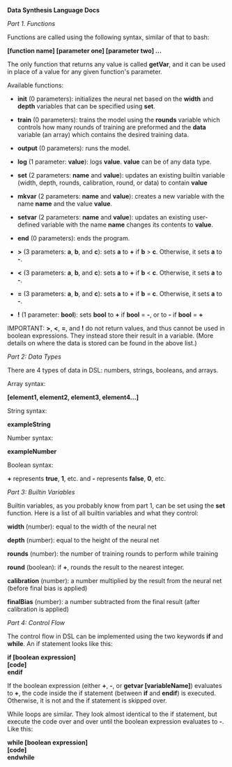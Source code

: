 **Data Synthesis Language Docs**

*Part 1. Functions*

Functions are called using the following syntax, similar of that to bash:

**[function name] [parameter one] [parameter two] ...**

The only function that returns any value is called **getVar**, and it can be used in place of a value for any given function's parameter.

Available functions:

* **init** (0 parameters): initializes the neural net based on the **width** and **depth** variables that can be specified using **set**.
* **train** (0 parameters): trains the model using the **rounds** variable which controls how many rounds of training are preformed and the **data** variable (an array) which contains the desired training data.

* **output** (0 parameters): runs the model.
* **log** (1 parameter: **value**): logs **value**. **value** can be of any data type.
* **set** (2 parameters: **name** and **value**): updates an existing builtin variable (width, depth, rounds, calibration, round, or data) to contain **value**
* **mkvar** (2 parameters: **name** and **value**): creates a new variable with the name **name** and the value **value**.
* **setvar** (2 parameters: **name** and **value**): updates an existing user-defined variable with the name **name** changes its contents to **value**.
* **end** (0 parameters): ends the program.
* **>** (3 parameters: **a**, **b**, and **c**):  sets **a** to **+** if **b** > **c**. Otherwise, it sets **a** to **-**.
* **<** (3 parameters: **a**, **b**, and **c**):  sets **a** to **+** if **b** < **c**. Otherwise, it sets **a** to **-**.
* **=** (3 parameters: **a**, **b**, and **c**):  sets **a** to **+** if **b** = **c**. Otherwise, it sets **a** to **-**.
* **!** (1 parameter: **bool**):  sets **bool** to **+** if **bool** = **-**, or to **-** if **bool** = **+**

IMPORTANT: **>**, **<**, **=**, and **!** do not return values, and thus cannot be used in boolean expressions. They instead store their result in a variable. (More details on where the data is stored can be found in the above list.)

*Part 2: Data Types*

There are 4 types of data in DSL: numbers, strings, booleans, and arrays.

Array syntax:

**[element1, element2, element3, element4...]**

String syntax:

**exampleString**

Number syntax:

**exampleNumber**

Boolean syntax:

**+** represents **true**, **1**, etc. and **-** represents **false**, **0**, etc.

*Part 3: Builtin Variables*

Builtin variables, as you probably know from part 1, can be set using the **set** function. Here is a list of all builtin variables and what they control:

**width** (number): equal to the width of the neural net

**depth** (number): equal to the height of the neural net

**rounds** (number): the number of training rounds to perform while training

**round** (boolean): if **+**, rounds the result to the nearest integer.

**calibration** (number): a number multiplied by the result from the neural net (before final bias is applied)

**finalBias** (number): a number subtracted from the final result (after calibration is applied)

*Part 4: Control Flow*

The control flow in DSL can be implemented using the two keywords **if** and **while**. An if statement looks like this:

**if [boolean expression]**\
**[code]**\
**endif**

If the boolean expression (either **+**, **-**, or **getvar [variableName]**) evaluates to **+**, the code inside the if statement (between **if** and **endif**) is executed. Otherwise, it is not and the if statement is skipped over.

While loops are similar. They look almost identical to the if statement, but execute the code over and over until the boolean expression evaluates to **-**. Like this:

**while [boolean expression]**\
**[code]**\
**endwhile**